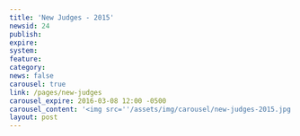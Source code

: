 ```yaml
---
title: 'New Judges - 2015'
newsid: 24
publish: 
expire: 
system: 
feature: 
category: 
news: false
carousel: true
link: /pages/new-judges
carousel_expire: 2016-03-08 12:00 -0500
carousel_content: '<img src=''/assets/img/carousel/new-judges-2015.jpg'' alt=''new judges in 2015'' />'
layout: post
---
```


